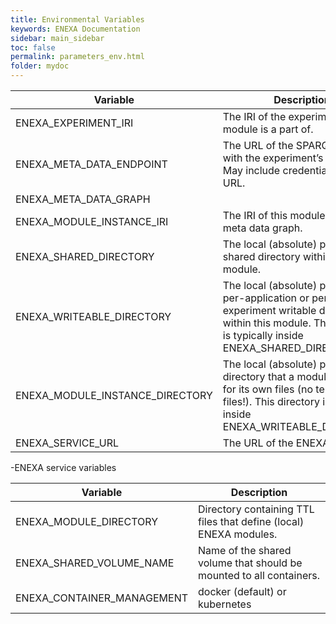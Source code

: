 ```yaml
---
title: Environmental Variables
keywords: ENEXA Documentation
sidebar: main_sidebar
toc: false
permalink: parameters_env.html
folder: mydoc
---
```



| Variable                        | Description                                                                                           |
|---------------------------------|-------------------------------------------------------------------------------------------------------|
| ENEXA_EXPERIMENT_IRI            | The IRI of the experiment this module is a part of.                                                   |
| ENEXA_META_DATA_ENDPOINT         | The URL of the SPARQL endpoint with the experiment’s meta data. May include credentials in the URL.  |
| ENEXA_META_DATA_GRAPH            |                                                                                                       |
| ENEXA_MODULE_INSTANCE_IRI        | The IRI of this module within the meta data graph.                                                    |
| ENEXA_SHARED_DIRECTORY           | The local (absolute) path of the shared directory within this module.                                 |
| ENEXA_WRITEABLE_DIRECTORY         | The local (absolute) path of the per-application or per-experiment writable directory within this module. This directory is typically inside ENEXA_SHARED_DIRECTORY. |
| ENEXA_MODULE_INSTANCE_DIRECTORY   | The local (absolute) path of a directory that a module can use for its own files (no temporary files!). This directory is typically inside ENEXA_WRITEABLE_DIRECTORY. |
| ENEXA_SERVICE_URL                | The URL of the ENEXA service.                                                                         |


-ENEXA service variables

| Variable                   | Description                                                                    |
|----------------------------|---------------------------------------------------------------------------------|
| ENEXA_MODULE_DIRECTORY      | Directory containing TTL files that define (local) ENEXA modules.              |
| ENEXA_SHARED_VOLUME_NAME     | Name of the shared volume that should be mounted to all containers.             |
| ENEXA_CONTAINER_MANAGEMENT   | docker (default) or kubernetes                                                 |
